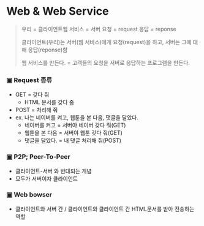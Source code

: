 # Web & Web Service



> 우리 = 클라이언트웹 서비스 = 서버
> 요청 = request
> 응답 = reponse
>
> 클라이언트(우리)는 서버(웹 서비스)에게 요청(request)을 하고, 
> 서버는 그에 대해 응답(reponse)함
>
> 웹 서비스를 만든다. =  고객들의 요청을 서버로 응답하는 프로그램을 만든다.



### ▣ Request 종류

* GET = 갖다 줘
  * HTML 문서를 갖다 줌
* POST = 처리해 줘
* ex. 나는 네이버를 켜고, 웹툰을 본 다음, 댓글을 달았다.
  - 네이버를 켜고 = 서버야 네이버 갖다 줘(GET)
  - 웹툰을 본 다음 = 서버야 웹툰 갖다 줘(GET)
  - 댓글을 달았다. = 내 댓글 처리해 줘(POST)



### ▣ P2P; Peer-To-Peer

* 클라이언트-서버 와 반대되는 개념
* 모두가 서버이자 클라이언트



### ▣ Web bowser

* 클라이언트와 서버 간 / 클라이언트와 클라이언트 간 HTML문서를 받아 전송하는 역할



